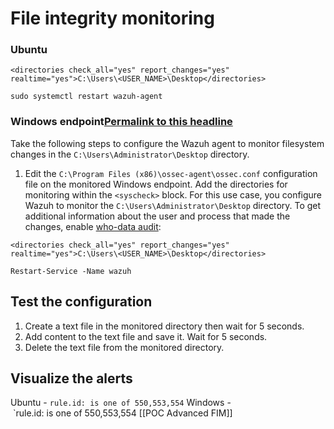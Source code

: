 # File integrity monitoring
### Ubuntu
```
<directories check_all="yes" report_changes="yes" realtime="yes">C:\Users\<USER_NAME>\Desktop</directories>
```

```
sudo systemctl restart wazuh-agent
```

### Windows endpoint[Permalink to this headline](https://documentation.wazuh.com/current/proof-of-concept-guide/poc-file-integrity-monitoring.html#windows-endpoint "Permalink to this headline")

Take the following steps to configure the Wazuh agent to monitor filesystem changes in the `C:\Users\Administrator\Desktop` directory.
1. Edit the `C:\Program Files (x86)\ossec-agent\ossec.conf` configuration file on the monitored Windows endpoint. Add the directories for monitoring within the `<syscheck>` block. For this use case, you configure Wazuh to monitor the `C:\Users\Administrator\Desktop` directory. To get additional information about the user and process that made the changes, enable [who-data audit](https://documentation.wazuh.com/current/user-manual/capabilities/file-integrity/advanced-settings.html#who-data-monitoring-windows):
```
<directories check_all="yes" report_changes="yes" realtime="yes">C:\Users\<USER_NAME>\Desktop</directories>
```

```
Restart-Service -Name wazuh
```
## Test the configuration
1. Create a text file in the monitored directory then wait for 5 seconds.
2. Add content to the text file and save it. Wait for 5 seconds.
3. Delete the text file from the monitored directory.
## Visualize the alerts
Ubuntu - `rule.id: is one of 550,553,554`
Windows - `rule.id: is one of 550,553,554
[[POC Advanced FIM]]